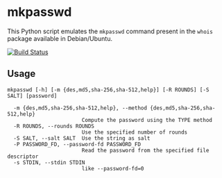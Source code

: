 # mkpasswd

This Python script emulates the `mkpasswd` command present in the `whois` package available in Debian/Ubuntu.

[![Build Status](https://travis-ci.org/ricardobranco777/tellme.svg?branch=master)](https://travis-ci.org/ricardobranco777/tellme)

## Usage

```
mkpasswd [-h] [-m {des,md5,sha-256,sha-512,help}] [-R ROUNDS] [-S SALT] [password]

  -m {des,md5,sha-256,sha-512,help}, --method {des,md5,sha-256,sha-512,help}
                        Compute the password using the TYPE method
  -R ROUNDS, --rounds ROUNDS
                        Use the specified number of rounds
  -S SALT, --salt SALT  Use the string as salt
  -P PASSWORD_FD, --password-fd PASSWORD_FD
                        Read the password from the specified file descriptor
  -s STDIN, --stdin STDIN
                        like --password-fd=0
```
